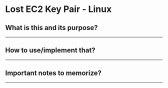 # Lost EC2 Key Pair - Linux

## What is this and its purpose?

---

## How to use/implement that?

---

## Important notes to memorize?

---

